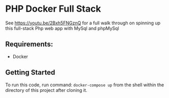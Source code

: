 # PHP Docker Full Stack

See https://youtu.be/2Bxh5FNGznQ for a full walk through on spinning up this full-stack Php web app with MySql and phpMySql

## Requirements:

* Docker

## Getting Started

To run this code, run command: `docker-compose up` from the shell within the directory of this project after cloning it.
